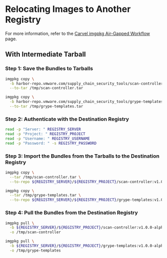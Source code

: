 # Relocating Images to Another Registry
For more information, refer to the [Carvel imgpkg Air-Gapped Workflow](https://carvel.dev/imgpkg/docs/latest/air-gapped-workflow/) page.

## With Intermediate Tarball

### Step 1: Save the Bundles to Tarballs
```bash
imgpkg copy \
  -b harbor-repo.vmware.com/supply_chain_security_tools/scan-controller:v1.0.0-alpha.1 \
  --to-tar /tmp/scan-controller.tar

imgpkg copy \
  -b harbor-repo.vmware.com/supply_chain_security_tools/grype-templates:v1.0.0-alpha.1 \
  --to-tar /tmp/grype-templates.tar
```

### Step 2: Authenticate with the Destination Registry
```bash
read -p "Server: " REGISTRY_SERVER
read -p "Project: " REGISTRY_PROJECT
read -p "Username: " REGISTRY_USERNAME
read -p "Password: " -s REGISTRY_PASSWORD
```

### Step 3: Import the Bundles from the Tarballs to the Destination Registry
```bash
imgpkg copy \
  --tar /tmp/scan-controller.tar \
  --to-repo ${REGISTRY_SERVER}/${REGISTRY_PROJECT}/scan-controller:v1.0.0-alpha.1

imgpkg copy \
  --tar /tmp/grype-templates.tar \
  --to-repo ${REGISTRY_SERVER}/${REGISTRY_PROJECT}/grype-templates:v1.0.0-alpha.1
```

### Step 4: Pull the Bundles from the Destination Registry
```bash
imgpkg pull \
  -b ${REGISTRY_SERVER}/${REGISTRY_PROJECT}/scan-controller:v1.0.0-alpha.1 \
  -o /tmp/scan-controller

imgpkg pull \
  -b ${REGISTRY_SERVER}/${REGISTRY_PROJECT}/grype-templates:v1.0.0-alpha.1 \
  -o /tmp/grype-templates
```
